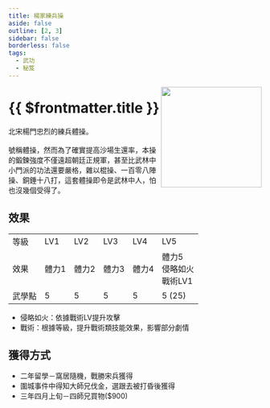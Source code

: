 ```yaml
---
title: 楊家練兵操
aside: false
outline: [2, 3]
sidebar: false
borderless: false
tags:
  - 武功
  - 秘笈
---
```


<img src="/images/books/item_book_7004.png" align="right" width="200" />

# {{ $frontmatter.title }}

北宋楊門忠烈的練兵體操。
<br><br>
號稱體操，然而為了確實提高沙場生還率，本操的鍛鍊強度不僅遠超朝廷正規軍，甚至比武林中小門派的功法還要嚴格，雜以棍操、一百零八陣操、銅錘十八打，這套體操即令是武林中人，怕也沒幾個受得了。
<br clear="all" />

## 效果

<table>
    <tr>
        <td>等級</td>
        <td>LV1</td>
        <td>LV2</td>
        <td>LV3</td>
        <td>LV4</td>
        <td>LV5</td>
    </tr>
    <tr>
        <td>效果</td>
        <td>體力1</td>
        <td>體力2</td>
        <td>體力3</td>
        <td>體力4</td>
        <td>體力5<br>侵略如火<br>戰術LV1</td>
    </tr>
    <tr>
        <td>武學點</td>
        <td>5</td>
        <td>5</td>
        <td>5</td>
        <td>5</td>
        <td>5 (25)</td>
    </tr>
</table>

- 侵略如火：依據戰術LV提升攻擊
- 戰術：根據等級，提升戰術類技能效果，影響部分劇情

## 獲得方式

- 二年留學－窩居隨機，戰勝宋兵獲得
- 圍城事件中得知大師兄伐金，選跟去被打昏後獲得
- 三年四月上旬－四師兄買物($900)

